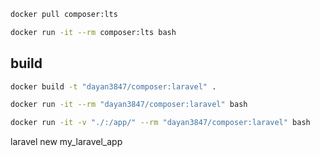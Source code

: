 ```bash
docker pull composer:lts
```

```bash
docker run -it --rm composer:lts bash
```

## build

```bash
docker build -t "dayan3847/composer:laravel" .
```

```bash
docker run -it --rm "dayan3847/composer:laravel" bash
```

```bash
docker run -it -v "./:/app/" --rm "dayan3847/composer:laravel" bash
```

laravel new my_laravel_app